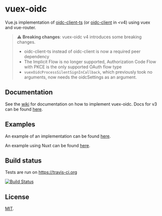 # vuex-oidc

Vue.js implementation of [oidc-client-ts](https://github.com/authts/oidc-client-ts) (or [oidc-client](https://github.com/IdentityModel/oidc-client-js) in <v4) using vuex and vue-router.

> :warning: **Breaking changes**: vuex-oidc v4 introduces some breaking changes.
>
> * oidc-client-ts instead of oidc-client is now a required peer dependency
> * The Implicit Flow is no longer supported, Authorization Code Flow with PKCE is the only supported OAuth flow type
> * `vuexOidcProcessSilentSignInCallback`, which previously took no arguments, now needs the oidcSettings as an argument.

## Documentation

See the [wiki](https://github.com/perarnborg/vuex-oidc/wiki) for documentation on how to implement vuex-oidc. Docs for v3 can be found [here](https://github.com/perarnborg/vuex-oidc/wiki/v3).

## Examples

An example of an implementation can be found [here](https://github.com/perarnborg/vuex-oidc-example).

An example using Nuxt can be found [here](https://github.com/perarnborg/vuex-oidc-example-nuxt).

## Build status

Tests are run on https://travis-ci.org

[![Build Status](https://travis-ci.org/perarnborg/vuex-oidc.svg?branch=master)](https://travis-ci.org/perarnborg/vuex-oidc)

## License

[MIT](LICENSE).
